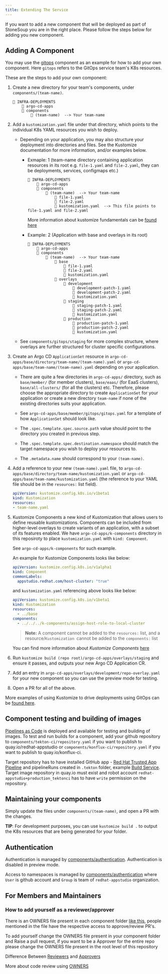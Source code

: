 ```yaml
---
title: Extending The Service
---
```


If you want to add a new component that will be deployed as part of StoneSoup you are
in the right place. Please follow the steps below for adding you new component.

## Adding A Component

You may use the [gitops](../../components/gitops/) component as an example for how to add your own component. Here `gitops` refers to the GitOps service team's K8s resources.

These are the steps to add your own component:

1. Create a new directory for your team's components, under `components/(team-name)`.
    ```
    📂 INFRA-DEPLOYMENTS
        📂 argo-cd-apps
        📂 components
            📂 (team-name)  --> Your team-name
    ```

2. Add a `kustomization.yaml` file under that directory, which points to the individual K8s YAML resources you wish to deploy.
    - Depending on your application, you may also structure your deployment into directories and files. See the Kustomize documentation for more information, and/or examples below.
        - Exmaple: 1 (team-name directory containing application resources in its root e.g. `file-1.yaml` and `file-2.yaml`, they can be deployments, services, configmaps etc.)
            ```
            📂 INFRA-DEPLOYMENTS
                📂 argo-cd-apps
                📂 components
                    📂 (team-name)  --> Your team-name
                        📄 file-1.yaml
                        📄 file-2.yaml
                        📄 kustomization.yaml  --> This file points to file-1.yaml and file-2.yaml
            ```
            More information about kustomize fundamentals can be [found here](https://kubectl.docs.kubernetes.io/guides/introduction/kustomize/)

        - Example: 2 (Application with base and overlays in its root)
            ```
            📂 INFRA-DEPLOYMENTS
                📂 argo-cd-apps
                📂 components
                    📂 (team-name)  --> Your team-name
                        📂 base
                            📄 file-1.yaml
                            📄 file-2.yaml
                            📄 kustomization.yaml
                        📂 overlays
                            📂 development
                                📄 development-patch-1.yaml
                                📄 development-patch-2.yaml
                                📄 kustomization.yaml
                            📂 staging
                                📄 staging-patch-1.yaml
                                📄 staging-patch-2.yaml
                                📄 kustomization.yaml
                            📂 production
                                📄 production-patch-1.yaml
                                📄 production-patch-2.yaml
                                📄 kustomization.yaml
            ```

    - See `components/gitops/staging` for more complex structure, where overlays are further structured for cluster specific configurations.

3. Create an Argo CD `ApplicationSet` resource in `argo-cd-apps/base/directory/team-name/(team-name).yaml` or `argo-cd-apps/base/team-name/(team-name).yaml` depending on your application.
    - There are quite a few directories in `argo-cd-apps/` directory, such as `base/member/` (for member clusters), `base/eaas/` (for EaaS clusters), `base/all-clusters/` (for all the clusters) etc. Therefore, please choose the appropriate directory to create `ApplicationSet` for your application or create a new directory `team-name` if none of the existing directories suits your application.

    - See `argo-cd-apps/base/member/gitops/gitops.yaml` for a template of how `ApplicationSet` should look like.
    - The `.spec.template.spec.source.path` value should point to the directory you created in previous step.
    - The `.spec.template.spec.destination.namespace` should match the target namespace you wish to deploy your resources to.
    - The `.metadata.name` should correspond to your `(team-name)`.
>
4. Add a reference to your new `(team-name).yaml` file, to `argo-cd-apps/base/directory/team-name/kustomization.yaml` or `argo-cd-apps/base/team-name/kustomization.yaml` (the reference to your YAML file should be in the `resources:` list field).

    ```YAML
    apiVersion: kustomize.config.k8s.io/v1beta1
    kind: Kustomization
    resources:
    - team-name.yaml
    ```
5. Kustomize Components a new kind of Kustomization that allows users to define reusable kustomizations. Components can be included from higher-level overlays to create variants of an application, with a subset of its features enabled. We have `argo-cd-apps/k-components` directory in this reposiroty to place `kustomization.yaml` with `kind: Component`. 

    See `argo-cd-apps/k-components` for such example. 
    
    An example for Kustomize Components looks like below:

    ```YAML
    apiVersion: kustomize.config.k8s.io/v1alpha1
    kind: Component
    commonLabels:
      appstudio.redhat.com/host-cluster: "true"
    ```

    and `kustomization.yaml` referencing above looks like below:

    ```YAML
    apiVersion: kustomize.config.k8s.io/v1beta1
    kind: Kustomization
    resources:
      - ../base
    components:
      - ../../../k-components/assign-host-role-to-local-cluster
    ```

    >**Note:** A component cannot be added to the `resources:` list, and a resource/`Kustomization `cannot be added to the `components:` list

    You can find more information about *Kustomize Components* [here](https://github.com/kubernetes/enhancements/blob/master/keps/sig-cli/1802-kustomize-components/README.md)

6. Run `kustomize build (repo root)/argo-cd-apps/overlays/staging` and ensure it passes, and outputs your new Argo CD Application CR.

7. Add an entry in `argo-cd-apps/overlays/development/repo-overlay.yaml` for your new component so you can use the preview mode for testing.

8. Open a PR for all of the above.

More examples of using Kustomize to drive deployments using GitOps can be [found here](https://github.com/redhat-cop/gitops-catalog).

## Component testing and building of images

[Pipelines as Code](https://pipelinesascode.com/) is deployed and available for testing and building of images.
To test and run builds for a component, add your github repository to `components/tekton-ci/repository.yaml` if you want to publish to quay.io/redhat-appstudio or `components/konflux-ci/repository.yaml` if you want to publish to quay.io/konflux-ci.

Target repository has to have installed GitHub app - [Red Hat Trusted App Pipeline](https://github.com/apps/red-hat-trusted-app-pipeline) and pipelineRuns created in `.tekton` folder, example [Build Service](https://github.com/konflux-ci/build-service/tree/main/.tekton). Target image repository in quay.io must exist and robot account `redhat-appstudio+production_tektonci` has to have `write` permission on the repository.


## Maintaining your components

Simply update the files under `components/(team-name)`, and open a PR with the changes.

**TIP**: For development purposes, you can use `kustomize build .` to output the K8s resources that are being generated for your folder.


## Authentication

Authentication is managed by [components/authentication](components/authentication/). Authentication is disabled in preview mode.

Access to namespaces is managed by [components/authentication](components/authentication/) where `User` is github account and `Group` is team of `redhat-appstudio` organization.

## For Members and Maintainers

### How to add yourself as a reviewer/approver
There is an OWNERS file present in each component folder [like this](https://github.com/redhat-appstudio/infra-deployments/blob/main/components/integration/OWNERS), people mentioned in the file have the respective access to approve/review PR's.

To add yourself change the OWNERS file present in your component folder and Raise a pull request, if you want to be a Approver for the entire repo please change the OWNERS file present in the root level of this repository

Difference Between [Reviewers](https://github.com/kubernetes/community/blob/master/community-membership.md#reviewer) and [Approvers](https://github.com/kubernetes/community/blob/master/community-membership.md#approver)

More about code review using [OWNERS](https://github.com/kubernetes/community/blob/master/contributors/guide/owners.md#code-review-using-owners-files)
